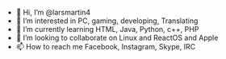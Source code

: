 - 👋 Hi, I’m @larsmartin4
- 👀 I’m interested in PC, gaming, developing, Translating
- 🌱 I’m currently learning HTML, Java, Python, c++, PHP
- 💞️ I’m looking to collaborate on Linux and ReactOS and Apple
- 📫 How to reach me Facebook, Instagram, Skype, IRC

<!---
larsmartin4/larsmartin4 is a ✨ special ✨ repository because its `README.md` (this file) appears on your GitHub profile.
You can click the Preview link to take a look at your changes.
--->

